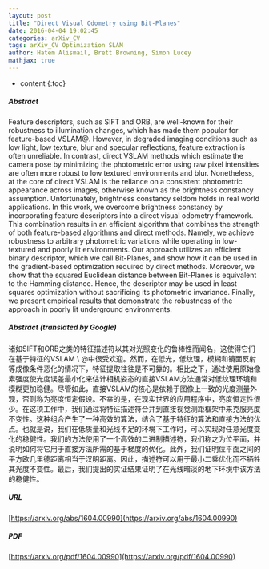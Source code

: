 ```yaml
---
layout: post
title: "Direct Visual Odometry using Bit-Planes"
date: 2016-04-04 19:02:45
categories: arXiv_CV
tags: arXiv_CV Optimization SLAM
author: Hatem Alismail, Brett Browning, Simon Lucey
mathjax: true
---
```


* content
{:toc}

##### Abstract
Feature descriptors, such as SIFT and ORB, are well-known for their robustness to illumination changes, which has made them popular for feature-based VSLAM\@. However, in degraded imaging conditions such as low light, low texture, blur and specular reflections, feature extraction is often unreliable. In contrast, direct VSLAM methods which estimate the camera pose by minimizing the photometric error using raw pixel intensities are often more robust to low textured environments and blur. Nonetheless, at the core of direct VSLAM is the reliance on a consistent photometric appearance across images, otherwise known as the brightness constancy assumption. Unfortunately, brightness constancy seldom holds in real world applications. In this work, we overcome brightness constancy by incorporating feature descriptors into a direct visual odometry framework. This combination results in an efficient algorithm that combines the strength of both feature-based algorithms and direct methods. Namely, we achieve robustness to arbitrary photometric variations while operating in low-textured and poorly lit environments. Our approach utilizes an efficient binary descriptor, which we call Bit-Planes, and show how it can be used in the gradient-based optimization required by direct methods. Moreover, we show that the squared Euclidean distance between Bit-Planes is equivalent to the Hamming distance. Hence, the descriptor may be used in least squares optimization without sacrificing its photometric invariance. Finally, we present empirical results that demonstrate the robustness of the approach in poorly lit underground environments.

##### Abstract (translated by Google)
诸如SIFT和ORB之类的特征描述符以其对光照变化的鲁棒性而闻名，这使得它们在基于特征的VSLAM \ @中很受欢迎。然而，在低光，低纹理，模糊和镜面反射等成像条件恶化的情况下，特征提取往往是不可靠的。相比之下，通过使用原始像素强度使光度误差最小化来估计相机姿态的直接VSLAM方法通常对低纹理环境和模糊更加稳健。尽管如此，直接VSLAM的核心是依赖于图像上一致的光度测量外观，否则称为亮度恒定假设。不幸的是，在现实世界的应用程序中，亮度恒定性很少。在这项工作中，我们通过将特征描述符合并到直接视觉测距框架中来克服亮度不变性。这种组合产生了一种高效的算法，结合了基于特征的算法和直接方法的优点。也就是说，我们在低质量和光线不足的环境下工作时，可以实现对任意光度变化的稳健性。我们的方法使用了一个高效的二进制描述符，我们称之为位平面，并说明如何将它用于直接方法所需的基于梯度的优化。此外，我们证明位平面之间的平方欧几里德距离相当于汉明距离。因此，描述符可以用于最小二乘优化而不牺牲其光度不变性。最后，我们提出的实证结果证明了在光线暗淡的地下环境中该方法的稳健性。

##### URL
[https://arxiv.org/abs/1604.00990](https://arxiv.org/abs/1604.00990)

##### PDF
[https://arxiv.org/pdf/1604.00990](https://arxiv.org/pdf/1604.00990)

